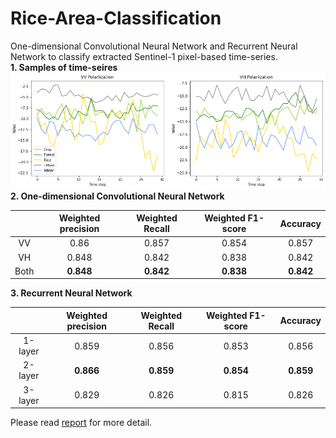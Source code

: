 # Rice-Area-Classification
One-dimensional Convolutional Neural Network and Recurrent Neural Network to classify extracted Sentinel-1 pixel-based time-series.  
**1. Samples of time-seires** 
   ![](images/samples.png)  
**2. One-dimensional Convolutional Neural Network**

|  | Weighted precision |  Weighted Recall | Weighted F1-score | Accuracy |
| :------: | :--------: | :--------: | :--------: | :--------: |
| VV | 0.86 | 0.857 | 0.854 | 0.857 |
| VH | 0.848 | 0.842 | 0.838 | 0.842 |
| Both | **0.848** | **0.842** | **0.838** | **0.842** |

**3. Recurrent Neural Network**

|  | Weighted precision |  Weighted Recall | Weighted F1-score | Accuracy |
| :------: | :--------: | :--------: | :--------: | :--------: |
| 1-layer |0.859 | 0.856 | 0.853 | 0.856 |
| 2-layer | **0.866** | **0.859** | **0.854** | **0.859** |
| 3-layer | 0.829 | 0.826 | 0.815 | 0.826 |  

Please read [report](RiceAreaReport_QuocKhanhTran.pdf) for more detail.
